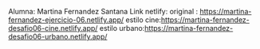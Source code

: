 Alumna: Martina Fernandez Santana
Link netlify:
original : https://martina-fernandez-ejercicio-06.netlify.app/
estilo cine:https://martina-fernandez-desafio06-cine.netlify.app/
estilo urbano:https://martina-fernandez-desafio06-urbano.netlify.app/
